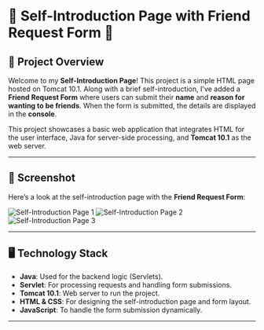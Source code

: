 # 🌟 Self-Introduction Page with Friend Request Form 🌟

## 👋 Project Overview

Welcome to my **Self-Introduction Page**! This project is a simple HTML page hosted on Tomcat 10.1. Along with a brief self-introduction, I've added a **Friend Request Form** where users can submit their **name** and **reason for wanting to be friends**. When the form is submitted, the details are displayed in the **console**.

This project showcases a basic web application that integrates HTML for the user interface, Java for server-side processing, and **Tomcat 10.1** as the web server.

---

## 📸 Screenshot

Here’s a look at the self-introduction page with the **Friend Request Form**:

![Self-Introduction Page 1](/images/friend1.png)
![Self-Introduction Page 2](/images/friend2.png)
![Self-Introduction Page 3](/images/friend3.png)


---

## 🖥️ Technology Stack

- **Java**: Used for the backend logic (Servlets).
- **Servlet**: For processing requests and handling form submissions.
- **Tomcat 10.1**: Web server to run the project.
- **HTML & CSS**: For designing the self-introduction page and form layout.
- **JavaScript**: To handle the form submission dynamically.

---

